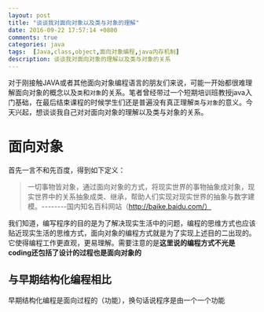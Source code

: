 ```yaml
---
layout: post
title: "谈谈我对面向对象以及类与对象的理解"
date: 2016-09-22 17:57:14 +0800
comments: true
categories: java
tags:  [Java,class,object,面向对象编程,java内存机制]
description: 谈谈我对面向对象的理解以及类与对象的关系
---
```


对于刚接触JAVA或者其他面向对象编程语言的朋友们来说，可能一开始都很难理解面向对象的概念以及`类`和`对象`的关系。笔者曾经带过一个短期培训班教授java入门基础，在最后结束课程的时候学生们还是普遍没有真正理解`类`与`对象`的意义。今天兴起，想谈谈我自己对对面向对象的理解以及类与对象的关系。


# 面向对象

首先一言不和先百度，得到如下定义：

 > 一切事物皆对象，通过面向对象的方式，将现实世界的事物抽象成对象，现实世界中的关系抽象成类、继承，帮助人们实现对现实世界的抽象与数字建模。--------国内知名百科网站（http://baike.baidu.com/）
 
我们知道，编写程序的目的是为了解决现实生活中的问题，编程的思维方式也应该贴近现实生活的思维方式，面向对象的编程方式就是为了实现上述目的二出现的。它使得编程工作更直观，更易理解。需要注意的是**这里说的编程方式不光是coding还包括了设计的过程也是面向对象的**

## 与早期结构化编程相比

早期结构化编程是面向过程的（功能），换句话说程序是由一个一个功能
 
 

  


